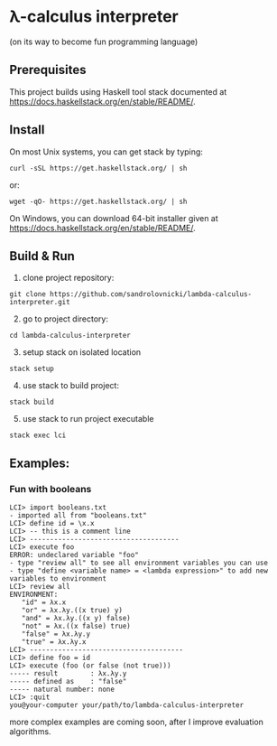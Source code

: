 # λ-calculus interpreter
(on its way to become fun programming language)

## Prerequisites
This project builds using Haskell tool stack documented at https://docs.haskellstack.org/en/stable/README/.

## Install
On most Unix systems, you can get stack by typing:
```
curl -sSL https://get.haskellstack.org/ | sh
```
or:
```
wget -qO- https://get.haskellstack.org/ | sh
```
On Windows, you can download 64-bit installer given at https://docs.haskellstack.org/en/stable/README/.

## Build & Run
1. clone project repository:
```
git clone https://github.com/sandrolovnicki/lambda-calculus-interpreter.git
```
2. go to project directory:
```
cd lambda-calculus-interpreter
```
3. setup stack on isolated location
```
stack setup
```
4. use stack to build project:
```
stack build
```
5. use stack to run project executable
```
stack exec lci
```

## Examples:
### Fun with booleans
```
LCI> import booleans.txt
- imported all from "booleans.txt"
LCI> define id = \x.x
LCI> -- this is a comment line
LCI> -------------------------------------
LCI> execute foo
ERROR: undeclared variable "foo"
- type "review all" to see all environment variables you can use
- type "define <variable name> = <lambda expression>" to add new variables to environment
LCI> review all
ENVIRONMENT:
   "id" = λx.x
   "or" = λx.λy.((x true) y)
   "and" = λx.λy.((x y) false)
   "not" = λx.((x false) true)
   "false" = λx.λy.y
   "true" = λx.λy.x
LCI> --------------------------------------
LCI> define foo = id
LCI> execute (foo (or false (not true)))
----- result        : λx.λy.y
----- defined as    : "false"
----- natural number: none
LCI> :quit
you@your-computer your/path/to/lambda-calculus-interpreter
```
more complex examples are coming soon, after I improve evaluation algorithms.
